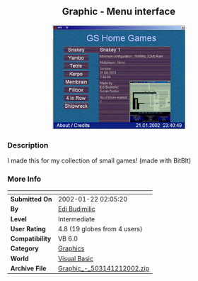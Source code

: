 ﻿<div align="center">

## Graphic \- Menu interface

<img src="PIC20021212012431252.jpg">
</div>

### Description

I made this for my collection of small games! (made with BitBlt)
 
### More Info
 


<span>             |<span>
---                |---
**Submitted On**   |2002-01-22 02:05:20
**By**             |[Edi Budimilic](https://github.com/Planet-Source-Code/PSCIndex/blob/master/ByAuthor/edi-budimilic.md)
**Level**          |Intermediate
**User Rating**    |4.8 (19 globes from 4 users)
**Compatibility**  |VB 6\.0
**Category**       |[Graphics](https://github.com/Planet-Source-Code/PSCIndex/blob/master/ByCategory/graphics__1-46.md)
**World**          |[Visual Basic](https://github.com/Planet-Source-Code/PSCIndex/blob/master/ByWorld/visual-basic.md)
**Archive File**   |[Graphic\_\-\_503141212002\.zip](https://github.com/Planet-Source-Code/edi-budimilic-graphic-menu-interface__1-31055/archive/master.zip)








